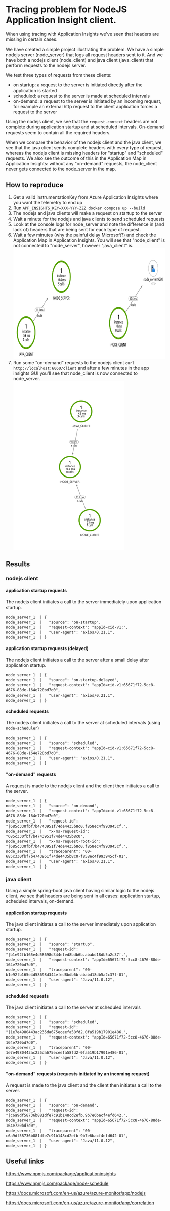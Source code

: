 # Tracing problem for NodeJS Application Insight client.
When using tracing with Application Insights we've seen that headers are missing in certain cases.

We have created a simple project illustrating the problem. We have a simple nodejs server (node_server) that logs all request headers sent to it. And we have both a nodejs client (node_client) and java client (java_client) that perform requests to the nodejs server.

We test three types of requests from these clients:
* on startup: a request to the server is initiated directly after the application is started
* scheduled: a request to the server is made at scheduled intervals
* on-demand: a request to the server is initiated by an incoming request, for example an external http request to the client application forces a request to the server

Using the nodejs client, we see that the `request-context` headers are not complete during application startup and at scheduled intervals. On-demand requests seem to contain all the required headers.

When we compare the behavior of the nodejs client and the java client, we see that the java client sends complete headers with every type of request, whereas the nodejs client is missing headers for "startup" and "scheduled" requests. We also see the outcome of this in the Application Map in Application Insights: without any "on-demand" requests, the node_client never gets connected to the node_server in the map.

## How to reproduce

1. Get a valid instrumentationKey from Azure Application Insights where you want the telemetry to end up
1. Run `APP_INSIGHTS_KEY=XXX-YYY-ZZZ docker compose up --build`
1. The nodejs and java clients will make a request on startup to the server
1. Wait a minute for the nodejs and java clients to send scheduled requests
1. Look at the console logs for node_server and note the difference in (and lack of) headers that are being sent for each type of request.
1. Wait a few minutes (why the painful delay Microsoft?) and check the Application Map in Application Insights. You will see that "node_client" is not connected to "node_server", however "java_client" is. <br><img src="./docs/app-insights-1.png" height="350">
1. Run some "on-demand" requests to the nodejs client `curl http://localhost:6060/client` and after a few minutes in the app insights GUI you'll see that node_client is now connected to node_server. <br><img src="./docs/app-insights-2.png" width="350">

## Results

### nodejs client

#### application startup requests
The nodejs client initiates a call to the server immediately upon application startup.
```
node_server_1  | {
node_server_1  |   "source": "on-startup",
node_server_1  |   "request-context": "appId=cid-v1:",
node_server_1  |   "user-agent": "axios/0.21.1",
node_server_1  | }
```

#### application startup requests (delayed)
The nodejs client initiates a call to the server after a small delay after application startup.
```
node_server_1  | {
node_server_1  |   "source": "on-startup-delayed",
node_server_1  |   "request-context": "appId=cid-v1:65671f72-5cc8-4676-88de-164e720bd7d0",
node_server_1  |   "user-agent": "axios/0.21.1",
node_server_1  | }
```

#### scheduled requests
The nodejs client initiates a call to the server at scheduled intervals (using `node-scheduler`)
```
node_server_1  | {
node_server_1  |   "source": "scheduled",
node_server_1  |   "request-context": "appId=cid-v1:65671f72-5cc8-4676-88de-164e720bd7d0",
node_server_1  |   "user-agent": "axios/0.21.1",
node_server_1  | }
```

#### "on-demand" requests
A request is made to the nodejs client and the client then initiates a call to the server.
```
node_server_1  | {
node_server_1  |   "source": "on-demand",
node_server_1  |   "request-context": "appId=cid-v1:65671f72-5cc8-4676-88de-164e720bd7d0",
node_server_1  |   "request-id": "|685c330fbf7b4743951f74de4435b8c0.f858ec4f993945cf.",
node_server_1  |   "x-ms-request-id": "685c330fbf7b4743951f74de4435b8c0",
node_server_1  |   "x-ms-request-root-id": "|685c330fbf7b4743951f74de4435b8c0.f858ec4f993945cf.",
node_server_1  |   "traceparent": "00-685c330fbf7b4743951f74de4435b8c0-f858ec4f993945cf-01",
node_server_1  |   "user-agent": "axios/0.21.1",
node_server_1  | }
```


### java client

Using a simple spring-boot java client having similar logic to the nodejs client, we see that headers are being sent in all cases: application startup, scheduled intervals, on-demand.

#### application startup requests
The java client initiates a call to the server immediately upon application startup.
```
node_server_1  | {
node_server_1  |   "source": "startup",
node_server_1  |   "request-id": "|b1e92fb165e4d58698d344efed8bdb6b.ababd18db5a2c37f.",
node_server_1  |   "request-context": "appId=65671f72-5cc8-4676-88de-164e720bd7d0",
node_server_1  |   "traceparent": "00-b1e92fb165e4d58698d344efed8bdb6b-ababd18db5a2c37f-01",
node_server_1  |   "user-agent": "Java/11.0.12",
node_server_1  | }
```

#### scheduled requests
The java client initiates a call to the server at scheduled intervals
```
node_server_1  | {
node_server_1  |   "source": "scheduled",
node_server_1  |   "request-id": "|1e7e4980443ac235da675eceefa58fd2.0fa519b17901e486.",
node_server_1  |   "request-context": "appId=65671f72-5cc8-4676-88de-164e720bd7d0",
node_server_1  |   "traceparent": "00-1e7e4980443ac235da675eceefa58fd2-0fa519b17901e486-01",
node_server_1  |   "user-agent": "Java/11.0.12",
node_server_1  | }
```

#### "on-demand" requests (requests initiated by an incoming request)
A request is made to the java client and the client then initiates a call to the server.
```
node_server_1  | {
node_server_1  |   "source": "on-demand",
node_server_1  |   "request-id": "|c6a9df58736b881dfe7c91b148cd2efb.9b7e6bacf4efd642.",
node_server_1  |   "request-context": "appId=65671f72-5cc8-4676-88de-164e720bd7d0",
node_server_1  |   "traceparent": "00-c6a9df58736b881dfe7c91b148cd2efb-9b7e6bacf4efd642-01",
node_server_1  |   "user-agent": "Java/11.0.12",
node_server_1  | }
```


## Useful links
https://www.npmjs.com/package/applicationinsights

https://www.npmjs.com/package/node-schedule

https://docs.microsoft.com/en-us/azure/azure-monitor/app/nodejs

https://docs.microsoft.com/en-us/azure/azure-monitor/app/correlation

